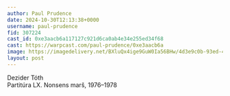 ```yaml
---
author: Paul Prudence
date: 2024-10-30T12:13:38+0000
username: paul-prudence
fid: 307224
cast_id: 0xe3aacb6a117127c921d6ca0ab4e34e255ed34f68
cast: https://warpcast.com/paul-prudence/0xe3aacb6a
image: https://imagedelivery.net/BXluQx4ige9GuW0Ia56BHw/4d3e9c0b-93ed-47bb-b468-c28c47fb5b00/original
layout: post
---
```

Dezider Tóth  
Partitúra LX. Nonsens marš, 1976–1978  

<img src='https://imagedelivery.net/BXluQx4ige9GuW0Ia56BHw/4d3e9c0b-93ed-47bb-b468-c28c47fb5b00/original' alt='' referrerpolicy='no-referrer'/>
